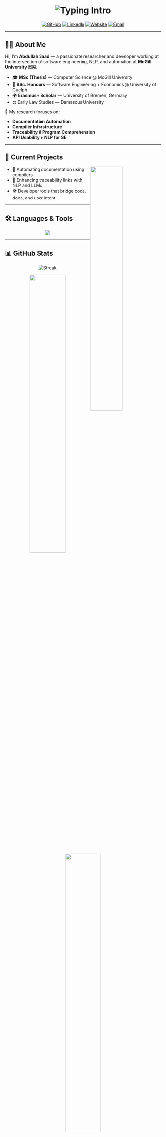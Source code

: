 <!-- Animated Typing Banner -->
<h1 align="center">
  <img src="https://readme-typing-svg.demolab.com?font=Fira+Code&size=26&pause=1000&color=58A6FF&width=800&lines=Hi%2C+I'm+Abdullah+Saad+%F0%9F%91%8B;MSc+Researcher+%7C+Software+Engineer;McGill+University+%7C+Open+Source+Enthusiast;Building+Compiler+Tools+and+Docs+Automation" alt="Typing Intro" />
</h1>

<!-- Social Buttons -->
<p align="center">
  <a href="https://github.com/asaad02"><img src="https://img.shields.io/badge/GitHub-asaad02-181717?style=for-the-badge&logo=github" alt="GitHub" /></a>
  <a href="https://www.linkedin.com/in/abdullah94-saad/"><img src="https://img.shields.io/badge/LinkedIn-Abdullah%20Saad-blue?style=for-the-badge&logo=linkedin" alt="LinkedIn" /></a>
  <a href="https://cs.mcgill.ca/~asaad14/"><img src="https://img.shields.io/badge/Website-Portfolio-0a192f?style=for-the-badge&logo=About.me&logoColor=white" alt="Website" /></a>
  <a href="mailto:abdullah.saad@mail.mcgill.ca"><img src="https://img.shields.io/badge/Email-Contact-EA4335?style=for-the-badge&logo=gmail&logoColor=white" alt="Email" /></a>
</p>

---

## 👨‍💻 About Me

Hi, I’m **Abdullah Saad** — a passionate researcher and developer working at the intersection of software engineering, NLP, and automation at **McGill University 🇨🇦**.

- 🎓 **MSc (Thesis)** — Computer Science @ McGill University
- 🧠 **BSc. Honours** — Software Engineering + Economics @ University of Guelph
- 🌍 **Erasmus+ Scholar** — University of Bremen, Germany
- ⚖️ Early Law Studies — Damascus University

🧭 My research focuses on:
- **Documentation Automation**
- **Compiler Infrastructure**
- **Traceability & Program Comprehension**
- **API Usability + NLP for SE**

---

## 🚀 Current Projects

<img width="45%" align="right" src="https://raw.githubusercontent.com/onimur/.github/master/.resources/git-header.svg" />

- 🧪 Automating documentation using compilers
- 🧠 Enhancing traceability links with NLP and LLMs
- 🛠️ Developer tools that bridge code, docs, and user intent


---

## 🛠️ Languages & Tools

<p align="center">
  <img src="https://skillicons.dev/icons?i=python,java,js,docker,kubernetes,git,aws,gitlab,bash,linux,react,spring,mysql,postgres,tensorflow,pytorch,airflow,matlab&perline=9" />
</p>

---

## 📊 GitHub Stats

<p align="center">
  <img src="https://github-readme-streak-stats.herokuapp.com/?user=asaad02&theme=radical" alt="Streak" />
</p>

<p align="center">
  <img width="48%" src="https://github-readme-stats.vercel.app/api?username=asaad02&show_icons=true&theme=radical&hide_border=true" />
  <img width="48%" src="https://github-readme-stats.vercel.app/api/top-langs/?username=asaad02&layout=compact&theme=radical&hide_border=true" />
</p>

<p align="center">
  <img src="https://github-readme-activity-graph.vercel.app/graph?username=asaad02&theme=react-dark&hide_border=true&area=true" />
</p>

---


## ☕ Support My Work

<p align="center">
  <a href="https://www.buymeacoffee.com/asaad02"><img src="https://img.shields.io/badge/Buy%20Me%20a%20Coffee-FFDD00?style=for-the-badge&logo=buy-me-a-coffee&logoColor=black" /></a>
  <a href="https://paypal.me/asaad02?country.x=CA&locale.x=en_US"><img src="https://img.shields.io/badge/Donate-PayPal-0A66C2?style=for-the-badge&logo=paypal&logoColor=white" /></a>
</p>

---

<p align="center">
  <img src="https://readme-typing-svg.demolab.com?font=Fira+Code&size=22&pause=1000&color=FF61A6&width=900&lines=Thanks+for+visiting!+Happy+coding+%F0%9F%92%BB+%7C+Stay+curious+%F0%9F%94%8D+%7C+Keep+building!+%F0%9F%9B%A0%EF%B8%8F" />
</p>

<!-- README crafted by Abdullah Saad -->
